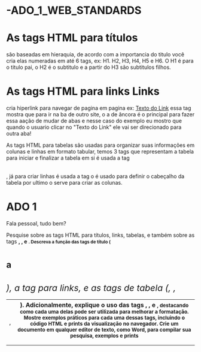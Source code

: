 # -ADO_1_WEB_STANDARDS

<h1> As tags HTML para títulos </h1> <p> são baseadas em hieraquia, de acordo com a importancia do titulo você cria elas numeradas em até 6 tags, ex: H1. H2, H3, H4, H5 e H6. O H1 é para o titulo pai, o H2 é o subtitulo e a partir do H3 são subtitulos filhos. 
</p>


<h1> As tags HTML para links Links </h1> <p> cria hiperlink para navegar de pagina em pagina ex: <a href="https://www.exemplo.com">Texto do Link</a> essa tag mostra que para ir na ba de outro site, o a de âncora é o principal para fazer essa aação de mudar de abas  e nesse caso do exemplo eu mostro que quando o usuario clicar no "Texto do Link" ele vai ser direcionado para outra aba!</p>

As tags HTML para tabelas são usadas para organizar suas informações em colunas e linhas em formato tabular, temos 3 tags que representam a tabela para iniciar e finalizar a tabela em si é usada a tag <table> </table>, já para criar linhas é usada a tag <tr> o <th> é usado para definir o cabeçalho da tabela por ultimo o <td> serve para criar as colunas.



<h1/> ADO 1 </h1>

<p>Fala pessoal, tudo bem?</p>

Pesquise sobre as tags HTML para títulos, links, tabelas, e também sobre as tags <strong>, <span>, e <small>. 
Descreva a função das tags de título (<h1> a <h6>), a tag <a> para links, e as tags de tabela (<table>, <tr>, <td>, <th>).
Adicionalmente, explique o uso das tags <strong>, <span>, e <small>, destacando como cada uma delas pode ser utilizada para melhorar a formatação.
Mostre exemplos práticos para cada uma dessas tags, incluindo o código HTML e prints da visualização no navegador. 
Crie um documento em qualquer editor de texto, como Word, para compilar sua pesquisa, exemplos e prints 
